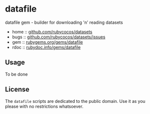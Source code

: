 # datafile

datafile gem - builder for downloading 'n' reading datasets

* home  :: [github.com/rubycocos/datasets](https://github.com/rubycocos/datasets)
* bugs  :: [github.com/rubycocos/datasets/issues](https://github.com/rubycocos/datasets/issues)
* gem   :: [rubygems.org/gems/datafile](https://rubygems.org/gems/datafile)
* rdoc  :: [rubydoc.info/gems/datafile](http://rubydoc.info/gems/datafile)


## Usage

To be done


## License

The `datafile` scripts are dedicated to the public domain.
Use it as you please with no restrictions whatsoever.

